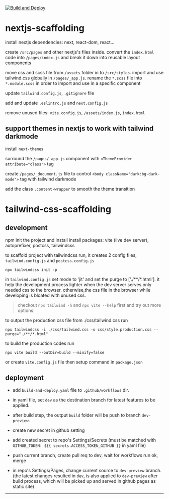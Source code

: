 [![Build and Deploy](https://github.com/oktesting/oktesting.github.io/actions/workflows/build-and-deploy.yaml/badge.svg)](https://github.com/oktesting/oktesting.github.io/actions/workflows/build-and-deploy.yaml)

# nextjs-scaffolding

install nextjs dependencies: next, react-dom, react...

create `/src/pages` and other nextjs's files inside. convert the `index.html` code into `/pages/index.js` and break it down into reusable layout components

move css and scss file from `/assets` folder in to `/src/styles`. import and use tailwind.css globally in `/pages/_app.js`. rename the `*.scss` file into `*.module.scss` in order to import and use in a specific component

update `tailwind.config.js`, `.gitignore` file

add and update `.eslintrc.js` and `next.config.js`

remove unused files: `vite.config.js`, `/assets/index.js`, `index.html`

## support themes in nextjs to work with tailwind darkmode

install `next-themes`

surround the `/pages/_app.js` component with `<ThemeProvider attribute="class">` tag

create `/pages/_document.js` file to control `<body className="dark:bg-dark-mode">` tag with tailwind darkmode

add the class `.content-wrapper` to smooth the theme transition

# tailwind-css-scaffolding

## development

npm init the project and install install packages: vite (live dev server), autoprefixer, postcss, tailwindcss

to scaffold project with tailwindcss run, it creates 2 config files, `tailwind.config.js` and `postcss.config.js`

```
npx tailwindcss init -p
```

in `tailwind.config.js` set mode to 'jit' and set the purge to ['./**/*.html']. it help the development process lighter when the dev server serves only needed css to the browser. otherwise,the css file in the browser while developing is bloated with unused css.

> checkout `npx tailwind -h` and `npx vite --help` first and try out more options.

to output the production css file from ./css/tailwind.css run

```
npx tailwindcss -i ./css/tailwind.css -o css/style.production.css --purge="./**/*.html"
```

to build the production codes run

```
npx vite build --outDir=build --minify=false
```

or create `vite.config.js` file then setup command in `package.json`

## deployment

- add `build-and-deploy.yaml` file to `.github/workflows` dir.

- in yaml file, set `dev` as the destination branch for latest features to be applied.

- after build step, the output `build` folder will be push to branch `dev-preview`.

- create new secret in github setting

- add created secret to repo's Settings/Secrets (must be matched with `GITHUB_TOKEN: ${{ secrets.ACCESS_TOKEN_GITHUB }}` in yaml file)

- push current branch, create pull req to dev, wait for workflows run ok, merge

- in repo's Settings/Pages, change current source to `dev-preview` branch. (the latest changes resulted in `dev`, is also applied to `dev-preview` after build process, which will be picked up and served in github pages as static site)

---
